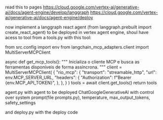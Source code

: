 read this to pages https://cloud.google.com/vertex-ai/generative-ai/docs/agent-engine/develop/langgraph
https://cloud.google.com/vertex-ai/generative-ai/docs/agent-engine/deploy 


now implement a langgraph react agent (from langgraph.prebuilt import create_react_agent) to be deployed in vertex agent engine, 
shoul have acess to tool from a tools.py with this tool:

from src.config import env
from langchain_mcp_adapters.client import MultiServerMCPClient


async def get_mcp_tools():
    """
    Inicializa o cliente MCP e busca as ferramentas disponíveis de forma assíncrona.
    """
    client = MultiServerMCPClient(
        {
            "rio_mcp": {
                "transport": "streamable_http",
                "url": env.MCP_SERVER_URL,
                "headers": {
                    "Authorization": f"Bearer {env.MCP_API_TOKEN}",
                },
            },
        }
    )
    tools = await client.get_tools()
    return tools


agent.py with agent to be deployed ChatGoogleGenerativeAI with control over system prompt(file prompts.py), temperature, max_output_tokens, safety_settings

and deploy.py with the deploy code
